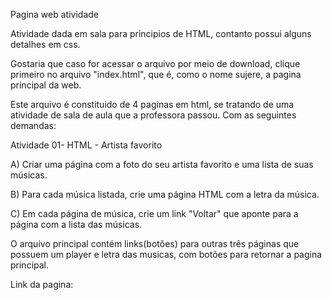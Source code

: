 Pagina web atividade

Atividade dada em sala para principios de HTML, contanto possui alguns detalhes em css. 

Gostaria que caso for acessar o arquivo por meio de download, clique primeiro no arquivo "index.html", que é, como o nome sujere, a pagina principal da web.

Este arquivo é constituido de 4 paginas em html, se tratando de uma atividade de sala de aula que a professora passou. Com as seguintes demandas:

Atividade 01- HTML - Artista favorito

A) Criar uma página com a foto do seu artista favorito e uma lista de suas músicas.

B) Para cada música listada, crie uma página HTML com a letra da música.

C) Em cada página de música, crie um link "Voltar" que aponte para a página com a lista das músicas.


O arquivo principal contém links(botões) para outras três páginas que possuem um player e letra das musicas, com botões para retornar a pagina principal.

Link da pagina: 

